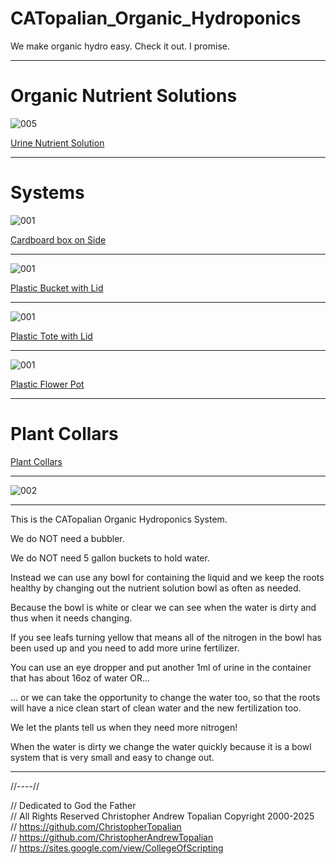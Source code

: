 # CATopalian_Organic_Hydroponics
We make organic hydro easy. Check it out. I promise.

---

# Organic Nutrient Solutions

![005](src/method/nutrient_solution/urine_nutrient_solution/textures/005.png)  

[Urine Nutrient Solution](src/method/nutrient_solution/urine_nutrient_solution/urine_nutrient_solution.md)  

---

# Systems

![001](src/method/cardboard_box/cardboard_box_on_side/textures/001.png)  

[Cardboard box on Side](src/method/cardboard_box/cardboard_box_on_side/cardboard_box_on_side.md)  

---

![001](src/method/plastic_bucket/plastic_bucket_with_lid/textures/001.png)  

[Plastic Bucket with Lid](src/method/plastic_bucket/plastic_bucket_with_lid/plastic_bucket_with_lid.md)  

---

![001](src/method/plastic_tote/plastic_tote_with_lid/textures/001.png)  

[Plastic Tote with Lid](src/method/plastic_tote/plastic_tote_with_lid/plastic_tote_with_lid.md)  

---

![001](src/method/plastic_flower_pot/textures/001.png)  

[Plastic Flower Pot](src/method/plastic_flower_pot/plastic_flower_pot.md)  

---

# Plant Collars
[Plant Collars](src/method/plant_collar/plant_collar.md)  

---

![002](src/method/cardboard_box/cardboard_box_on_side/textures/002.png)  

---

This is the CATopalian Organic Hydroponics System.

We do NOT need a bubbler.

We do NOT need 5 gallon buckets to hold water.

Instead we can use any bowl for containing the liquid and we keep the roots healthy by changing out the nutrient solution bowl as often as needed.

Because the bowl is white or clear we can see when the water is dirty and thus when it needs changing.

If you see leafs turning yellow that means all of the nitrogen in the bowl has been used up and you need to add more urine fertilizer.

You can use an eye dropper and put another 1ml of urine in the container that has about 16oz of water OR...

... or we can take the opportunity to change the water too, so that the roots will have a nice clean start of clean water and the new fertilization too.

We let the plants tell us when they need more nitrogen!

When the water is dirty we change the water quickly because it is a bowl system that is very small and easy to change out.

---

//----//

// Dedicated to God the Father  
// All Rights Reserved Christopher Andrew Topalian Copyright 2000-2025  
// https://github.com/ChristopherTopalian  
// https://github.com/ChristopherAndrewTopalian  
// https://sites.google.com/view/CollegeOfScripting  

